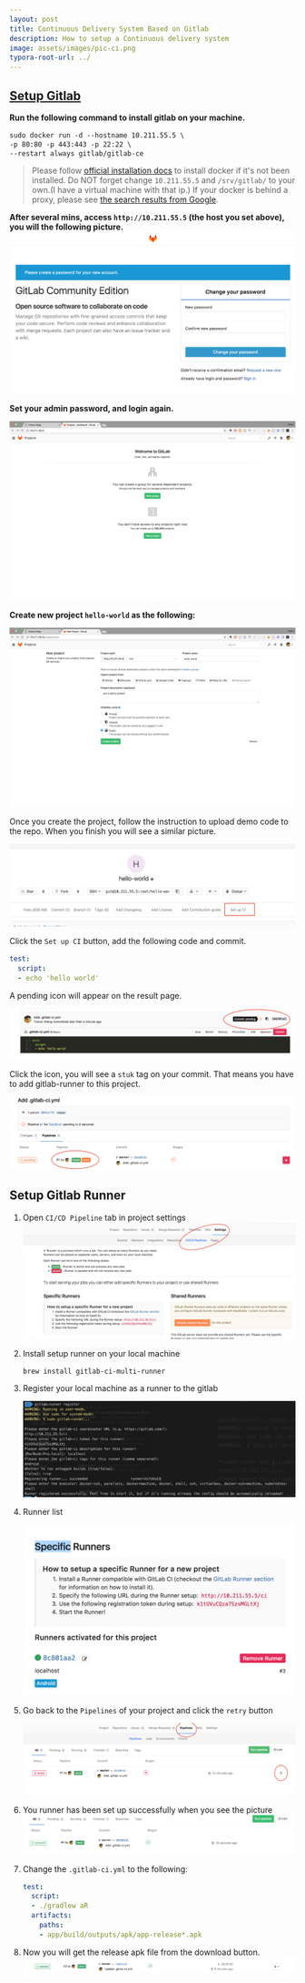 ```yaml
---
layout: post
title: Continuous Delivery System Based on Gitlab
description: How to setup a Continuous delivery system
image: assets/images/pic-ci.png
typora-root-url: ../
---
```

## [Setup Gitlab](https://docs.gitlab.com/omnibus/docker/README.html)
**Run the following command to install gitlab on your machine.**

```shell
sudo docker run -d --hostname 10.211.55.5 \
-p 80:80 -p 443:443 -p 22:22 \
--restart always gitlab/gitlab-ce
```
> Please follow [official installation docs](https://docs.docker.com/engine/installation/) to install docker if it's not been installed.
> Do NOT forget change `10.211.55.5` and `/srv/gitlab/` to your own.(I have a virtual machine with that ip.)
> If your docker is behind a proxy, please see [the search results from Google](https://www.google.com/webhp?sourceid=chrome-instant&ion=1&espv=2&ie=UTF-8#newwindow=1&q=docker+behind+corporate+proxy).

**After several mins, access `http://10.211.55.5` (the host you set above), you will the following picture.**
![pic-create-password](/assets/images/pic-create-password.png)

**Set your admin password, and login again.**

![Gitlab Home Page](/assets/images/pic-gitlab-homepage.png)

**Create new project `hello-world` as the following:**

![Create new project](/assets/images/pic-gitlab-create-project.png)

Once you create the project, follow the instruction to upload demo code to the repo. When you finish you will see a similar picture.

![Gitlab project setup ci](/assets/images/pic-gitlab-project-setup-ci.png)

Click the `Set up CI` button, add the following code and commit.

```yaml
test:
  script:
  - echo 'hello world'
```
A pending icon will appear on the result page.

![Gitlab commit pending to run](/assets/images/pic-gitlab-commit-pending-to-run.png)

Click the icon, you will see a `stuk` tag on your commit. That means you have to add gitlab-runner to this project.

![](/assets/images/pic-gitlab-pipeline-stuk.png)
##  Setup Gitlab Runner

1. Open `CI/CD Pipeline` tab in project settings 
![Gitlab project runner setup](/assets/images/pic-gitlab-project-ruuner-setup.png)

1. Install setup runner on your local machine
  
    ``` shell
    brew install gitlab-ci-multi-runner
    ```
2. Register your local machine as a runner to the gitlab

    ![Gitlab runner register](/assets/images/pic-gitlab-runner-register.png)

3. Runner list

    ![Project runner list](/assets/images/pic-gitlab-project-runner-list.png)
4. Go back to the `Pipelines` of your project and click the `retry` button

    ![](/assets/images/pic-gitlab-pipelies-state.png)

5. You runner has been set up successfully when you see the picture
    ![](/assets/images/pic-gitlab-pipeline-passed.png)

6. Change the `.gitlab-ci.yml` to the following:

    ```yaml
    test:
      script:
      - ./gradlew aR
      artifacts:
        paths:
        - app/build/outputs/apk/app-release*.apk
    ```

7. Now you will get the release apk file from the download button.
    ![](/assets/images/pic-gitlab-pipeline-with-artifats.png)

